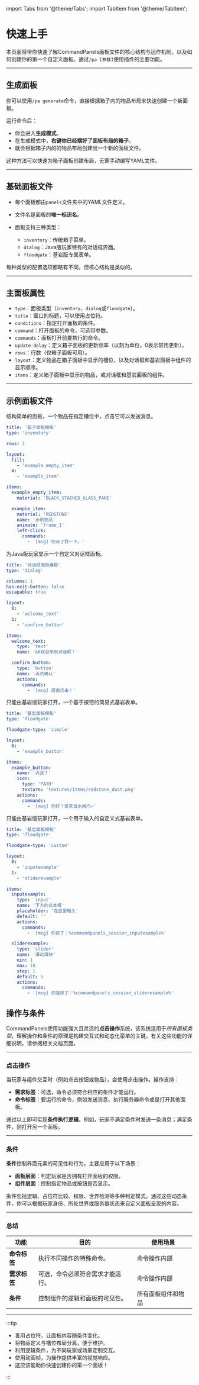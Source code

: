 import Tabs from '@theme/Tabs';
import TabItem from '@theme/TabItem';

# 快速上手

本页面将带你快速了解CommandPanels面板文件的核心结构与运作机制，以及如何创建你的第一个自定义面板。通过`/pa [参数]`使用插件的主要功能。

------

## 生成面板

你可以使用`/pa generate`命令，直接根据箱子内的物品布局来快速创建一个新面板。

运行命令后：

- 你会进入**生成模式**。
- 在生成模式中，**右键你已经摆好了面板布局的箱子**。
- 就会根据箱子内的的物品布局创建出一个新的面板文件。

这种方法可以快速为箱子面板创建布局，无需手动编写YAML文件。

------

## 基础面板文件

- 每个面板都由`panels`文件夹中的YAML文件定义。

- 文件名是面板的**唯一标识名**。

- 面板支持三种类型：

    - `inventory`：传统箱子菜单。
    - `dialog`：Java版玩家特有的对话框界面。
    - `floodgate`：基岩版专属表单。

每种类型的配置选项都略有不同，但核心结构是类似的。

------

## 主面板属性

- `type`：面板类型（`inventory`、`dialog`或`floodgate`）。
- `title`：窗口的标题，可以使用占位符。
- `conditions`：指定打开面板的条件。
- `command`：打开面板的命令，可选带参数。
- `commands`：面板打开前要执行的命令。
- `update-delay`：定义箱子面板的更新频率（以刻为单位，0表示禁用更新）。
- `rows`：行数（仅箱子面板可用）。
- `layout`：定义物品在箱子面板中显示的槽位，以及对话框和基岩面板中组件的显示顺序。
- `items`：定义箱子面板中显示的物品，或对话框和基岩面板的组件。

------

## 示例面板文件

<Tabs>
<TabItem value="示例箱子面板" label="箱子面板">

结构简单的面板，一个物品在指定槽位中，点击它可以发送消息。

```yaml
title: '箱子面板模板'
type: 'inventory'

rows: 1

layout:
  fill:
    - 'example_empty_item'
  4:
    - 'example_item'

items:
  example_empty_item:
    material: 'BLACK_STAINED_GLASS_PANE'

  example_item:
    material: 'REDSTONE'
    name: '示例物品'
    animate: 'frame_1'
    left-click:
      commands:
        - '[msg] 你点了我一下。'
```

</TabItem>
<TabItem value="示例对话框面板" label="对话框面板">

为Java版玩家显示一个自定义对话框面板。

```yaml
title: '对话框面板模板'
type: 'dialog'

columns: 1
has-exit-button: false
escapable: true

layout:
  0:
    - 'welcome_text'
  1:
    - 'confirm_button'

items:
  welcome_text:
    type: 'text'
    name: '&6欢迎来到对话框！'

  confirm_button:
    type: 'button'
    name: '点击确认'
    actions:
      commands:
        - '[msg] 感谢点击！'
```

</TabItem>
<TabItem value="示例简易式基岩面板" label="简易式基岩面板">

只能由基岩版玩家打开，一个基于按钮的简易式基岩表单。

```yaml
title: '基岩面板模板'
type: 'floodgate'

floodgate-type: 'simple'

layout:
  0:
    - 'example_button'

items:
  example_button:
    name: '点我！'
    icon:
      type: 'PATH'
      texture: 'textures/items/redstone_dust.png'
    actions:
      commands:
        - '[msg] 你好！爱来自水闸门~'
```

</TabItem>
<TabItem value="示例自定义式基岩面板" label="自定义式基岩面板">

只能由基岩版玩家打开，一个用于输入的自定义式基岩表单。

```yaml
title: '基岩面板模板'
type: 'floodgate'

floodgate-type: 'custom'

layout:
  0:
    - 'inputexample'
  1:
    - 'sliderexample'

items:
  inputexample:
    type: 'input'
    name: '下方的文本框'
    placeholder: '在这里输入'
    default: ''
    actions:
      commands:
        - '[msg] 你说了：%commandpanels_session_inputexample%'

  sliderexample:
    type: 'slider'
    name: '滑动滑块'
    min: 1
    max: 10
    step: 1
    default: 5
    actions:
      commands:
        - '[msg] 你选择了：%commandpanels_session_sliderexample%'
```

</TabItem>
</Tabs>

## 操作与条件

CommandPanels使用功能强大且灵活的**点击操作**系统，该系统适用于*所有面板类型*。理解操作和条件的原理是构建交互式和动态化菜单的关键。有关这些功能的详细说明，请参阅相关文档页面。

------

### 点击操作

当玩家与组件交互时（例如点击按钮或物品），会使用点击操作。操作支持：

- **需求标签**：可选，命令必须符合相应的条件才能运行。
- **命令标签**：要运行的命令，例如发送消息、执行服务器命令或是打开其他面板。

通过以上即可实现**条件执行逻辑**。例如，玩家不满足条件时发送一条消息；满足条件，则打开另一个面板。

------

### 条件

**条件**控制界面元素的可见性和行为。主要应用于以下场景：

- **面板层面**：判定玩家是否拥有打开面板的权限。
- **组件层面**：控制指定物品或按钮是否显示。

条件包括逻辑、占位符比较、权限、世界检测等多种判定模式。通过这些动态条件，你可以根据玩家身份、所处世界或服务器状态来自定义面板呈现的内容。

------

### 总结

| 功能       | 目的               | 使用场景      |
|----------|------------------|-----------|
| **命令标签** | 执行不同操作的特殊命令。     | 命令操作内部    |
| **需求标签** | 可选，命令必须符合需求才能运行。 | 命令操作内部    |
| **条件**   | 控制组件的逻辑和面板的可见性。  | 所有面板组件和物品 |

------

:::tip

- 善用占位符，让面板内容随条件变化。
- 将物品定义与槽位布局分离，便于维护。
- 利用逻辑条件，为不同玩家或场景定制交互。
- 使用动画帧，为操作提供丰富的视觉响应。
- 这应该能助你快速创建你的第一个面板！

:::